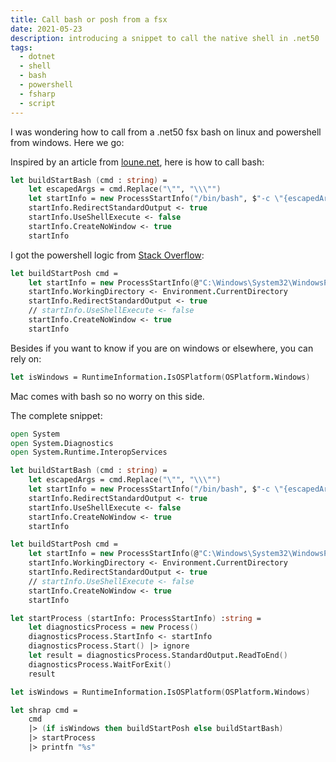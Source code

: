 ```yaml
---
title: Call bash or posh from a fsx
date: 2021-05-23
description: introducing a snippet to call the native shell in .net50
tags:
  - dotnet
  - shell
  - bash
  - powershell
  - fsharp
  - script
---
```


I was wondering how to call from a .net50 fsx bash on linux and powershell from windows. Here we go:

Inspired by an article from [loune.net](https://loune.net/2017/06/running-shell-bash-commands-in-net-core/), here is how to call bash:

```fsharp
let buildStartBash (cmd : string) =
    let escapedArgs = cmd.Replace("\"", "\\\"")
    let startInfo = new ProcessStartInfo("/bin/bash", $"-c \"{escapedArgs}\"")
    startInfo.RedirectStandardOutput <- true
    startInfo.UseShellExecute <- false
    startInfo.CreateNoWindow <- true
    startInfo
```

I got the powershell logic from [Stack Overflow](https://stackoverflow.com/q/39141914/1248177):

```fsharp
let buildStartPosh cmd = 
    let startInfo = new ProcessStartInfo(@"C:\Windows\System32\WindowsPowerShell\v1.0\powershell.exe", cmd)
    startInfo.WorkingDirectory <- Environment.CurrentDirectory
    startInfo.RedirectStandardOutput <- true
    // startInfo.UseShellExecute <- false
    startInfo.CreateNoWindow <- true
    startInfo
```

Besides if you want to know if you are on windows or elsewhere, you can rely on:

```fsharp
let isWindows = RuntimeInformation.IsOSPlatform(OSPlatform.Windows)
```

Mac comes with bash so no worry on this side.

The complete snippet:

```fsharp
open System
open System.Diagnostics
open System.Runtime.InteropServices

let buildStartBash (cmd : string) =
    let escapedArgs = cmd.Replace("\"", "\\\"")
    let startInfo = new ProcessStartInfo("/bin/bash", $"-c \"{escapedArgs}\"")
    startInfo.RedirectStandardOutput <- true
    startInfo.UseShellExecute <- false
    startInfo.CreateNoWindow <- true
    startInfo

let buildStartPosh cmd = 
    let startInfo = new ProcessStartInfo(@"C:\Windows\System32\WindowsPowerShell\v1.0\powershell.exe", cmd)
    startInfo.WorkingDirectory <- Environment.CurrentDirectory
    startInfo.RedirectStandardOutput <- true
    // startInfo.UseShellExecute <- false
    startInfo.CreateNoWindow <- true
    startInfo

let startProcess (startInfo: ProcessStartInfo) :string =
    let diagnosticsProcess = new Process()
    diagnosticsProcess.StartInfo <- startInfo
    diagnosticsProcess.Start() |> ignore
    let result = diagnosticsProcess.StandardOutput.ReadToEnd()
    diagnosticsProcess.WaitForExit()
    result

let isWindows = RuntimeInformation.IsOSPlatform(OSPlatform.Windows)

let shrap cmd =
    cmd
    |> (if isWindows then buildStartPosh else buildStartBash)
    |> startProcess
    |> printfn "%s"
```